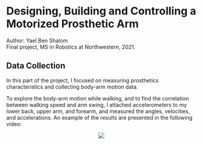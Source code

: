 # Designing, Building and Controlling a Motorized Prosthetic Arm

Author: Yael Ben Shalom<br>
Final project, MS in Robotics at Northwestern, 2021.


## Data Collection

In this part of the project, I focused on measuring prosthetics characteristics and collecting body-arm motion data.

To explore the body-arm motion while walking, and to find the correlation between walking speed and arm swing, I attached accelerometers to my lower back, upper arm, and forearm, and measured the angles, velocities, and accelerations. An example of the results are presented in the following video:

<p align="center">
  <img align="center" src="https://github.com/YaelBenShalom/Motorized-Prosthetic-Arm/blob/master/videos/treadmill_test/accelerometer.gif">
</p>

